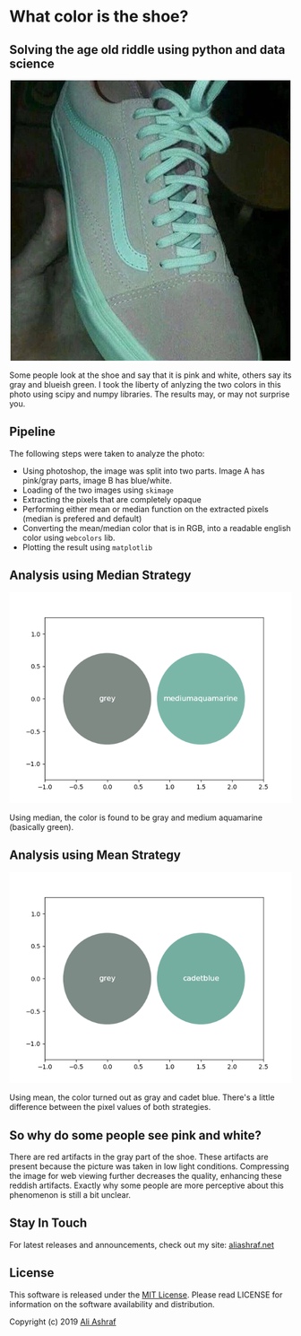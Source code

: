 # What color is the shoe?

## Solving the age old riddle using python and data science

<p align="center">
  <img src="shoe.jpg" width="500" alt="What color is the shoe?" />
</p>

Some people look at the shoe and say that it is pink and white, others say its gray and blueish green. I took the liberty of anlyzing the two colors in this photo using scipy and numpy libraries. The results may, or may not surprise you.

## Pipeline

The following steps were taken to analyze the photo:

- Using photoshop, the image was split into two parts. Image A has pink/gray parts, image B has blue/white.
- Loading of the two images using `skimage`
- Extracting the pixels that are completely opaque
- Performing either mean or median function on the extracted pixels (median is prefered and default)
- Converting the mean/median color that is in RGB, into a readable english color using `webcolors` lib.
- Plotting the result using `matplotlib`

## Analysis using Median Strategy

![Gray and Green Shoe](result-median.png)

Using median, the color is found to be gray and medium aquamarine (basically green).

## Analysis using Mean Strategy

![Gray and Blue Shoe](result-mean.png)

Using mean, the color turned out as gray and cadet blue. There's a little difference between the pixel values of both strategies.

## So why do some people see pink and white?

There are red artifacts in the gray part of the shoe. These artifacts are present because the picture was taken in low light conditions. Compressing the image for web viewing further decreases the quality, enhancing these reddish artifacts. Exactly why some people are more perceptive about this phenomenon is still a bit unclear.

## Stay In Touch

For latest releases and announcements, check out my site: [aliashraf.net](http://aliashraf.net)

## License

This software is released under the [MIT License](LICENSE). Please read LICENSE for information on the
software availability and distribution.

Copyright (c) 2019 [Ali Ashraf](http://aliashraf.net)